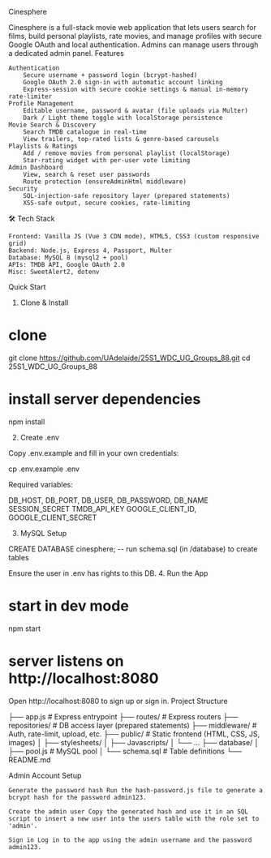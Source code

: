 Cinesphere

Cinesphere is a full-stack movie web application that lets users search for films, build personal playlists, rate movies, and manage profiles with secure Google OAuth and local authentication. Admins can manage users through a dedicated admin panel.
Features

    Authentication
        Secure username + password login (bcrypt-hashed)
        Google OAuth 2.0 sign-in with automatic account linking
        Express-session with secure cookie settings & manual in-memory rate-limiter
    Profile Management
        Editable username, password & avatar (file uploads via Multer)
        Dark / Light theme toggle with localStorage persistence
    Movie Search & Discovery
        Search TMDB catalogue in real-time
        View trailers, top-rated lists & genre-based carousels
    Playlists & Ratings
        Add / remove movies from personal playlist (localStorage)
        Star-rating widget with per-user vote limiting
    Admin Dashboard
        View, search & reset user passwords
        Route protection (ensureAdminHtml middleware)
    Security
        SQL-injection-safe repository layer (prepared statements)
        XSS-safe output, secure cookies, rate-limiting

🛠️ Tech Stack

    Frontend: Vanilla JS (Vue 3 CDN mode), HTML5, CSS3 (custom responsive grid)
    Backend: Node.js, Express 4, Passport, Multer
    Database: MySQL 8 (mysql2 + pool)
    APIs: TMDB API, Google OAuth 2.0
    Misc: SweetAlert2, dotenv

Quick Start
1. Clone & Install

# clone
git clone https://github.com/UAdelaide/25S1_WDC_UG_Groups_88.git
cd 25S1_WDC_UG_Groups_88

# install server dependencies
npm install

2. Create \.env

Copy .env.example and fill in your own credentials:

cp .env.example .env

Required variables:

DB_HOST, DB_PORT, DB_USER, DB_PASSWORD, DB_NAME
SESSION_SECRET
TMDB_API_KEY
GOOGLE_CLIENT_ID, GOOGLE_CLIENT_SECRET

3. MySQL Setup

CREATE DATABASE cinesphere;
-- run schema.sql (in /database) to create tables

Ensure the user in .env has rights to this DB.
4. Run the App

# start in dev mode
npm start
# server listens on http://localhost:8080

Open http://localhost:8080 to sign up or sign in.
Project Structure

├── app.js               # Express entrypoint
├── routes/              # Express routers
├── repositories/        # DB access layer (prepared statements)
├── middleware/          # Auth, rate-limit, upload, etc.
├── public/              # Static frontend (HTML, CSS, JS, images)
│   ├── stylesheets/
│   ├── Javascripts/
│   └── ...
├── database/
│   ├── pool.js          # MySQL pool
│   └── schema.sql       # Table definitions
└── README.md

Admin Account Setup

    Generate the password hash Run the hash-password.js file to generate a bcrypt hash for the password admin123.

    Create the admin user Copy the generated hash and use it in an SQL script to insert a new user into the users table with the role set to 'admin'.

    Sign in Log in to the app using the admin username and the password admin123.
